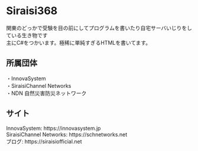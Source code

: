# Siraisi368
関東のどっかで受験を目の前にしてプログラムを書いたり自宅サーバいじりをしている生き物です<br>
主にC#をつかいます。極稀に単純すぎるHTMLを書いてます。
<h2>所属団体</h2>
・InnovaSystem<br>
・SiraisiChannel Networks<br>
・NDN 自然災害防災ネットワーク<br>
<h2>サイト</h2>
InnovaSystem: https://innovasystem.jp<br>
SiraisiChannel Networks: https://schnetworks.net<br>
ブログ: https://siraisiofficial.net<br>

